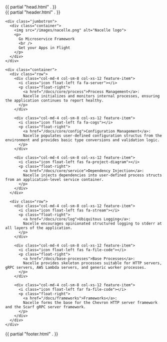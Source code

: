 <!DOCTYPE html>

<html lang="en">
{{ partial "head.html" . }}

<body>
  <div id="site-wrapper" class="landing">
    {{ partial "header.html" . }}

    <div class="jumbotron">
      <div class="container">
        <img src="/images/nacelle.png" alt="Nacelle logo">
        <p>
          Go Microservice Framework
          <br />
          Get your Apps in Flight
        </p>
      </div>
    </div>

    <div class="container">
      <div class="row">
        <div class="col-md-4 col-sm-8 col-xs-12 feature-item">
          <i class="icon float-left fa fa-server"></i>
          <p class="float-right">
            <a href="/docs/core/process">Process Management</a>:
            Nacelle initializes and monitors internal processes, ensuring the application continues to report healthy.
          </p>
        </div>

        <div class="col-md-4 col-sm-8 col-xs-12 feature-item">
          <i class="icon float-left fa fa-cogs"></i>
          <p class="float-right">
            <a href="/docs/core/config">Configuration Management</a>:
            Nacelle populates user-defined configuration structus from the environment and provides basic type conversions and validation logic.
          </p>
        </div>

        <div class="col-md-4 col-sm-8 col-xs-12 feature-item">
          <i class="icon float-left fas fa-project-diagram"></i>
          <p class="float-right">
            <a href="/docs/core/service">Dependency Injection</a>:
            Nacelle injects dependencies into user-defined process structs from an application-level service container.
          </p>
        </div>
      </div>

      <div class="row">
        <div class="col-md-4 col-sm-8 col-xs-12 feature-item">
          <i class="icon float-left fas fa-stream"></i>
          <p class="float-right">
            <a href="/docs/core/log">Ubiquitous Logging</a>:
            Nacelle encourages opinionated structured logging to stderr at all layers of the application.
          </p>
        </div>

        <div class="col-md-4 col-sm-8 col-xs-12 feature-item">
          <i class="icon float-left fas fa-file-code"></i>
          <p class="float-right">
            <a href="/docs/base-processes">Base Processes</a>:
            Nacelle provides skeleton processes suitable for HTTP servers, gRPC servers, AWS Lambda servers, and generic worker processes.
          </p>
        </div>

        <div class="col-md-4 col-sm-8 col-xs-12 feature-item">
          <i class="icon float-left far fa-file-code"></i>
          <p class="float-right">
            <a href="/docs/frameworks">Frameworks</a>:
            Nacelle forms the base for the Chevron HTTP server framework and the Scarf gRPC server framework.
          </p>
        </div>
      </div>
    </div>
  </div>

  {{ partial "footer.html" . }}
</body>
</html>
